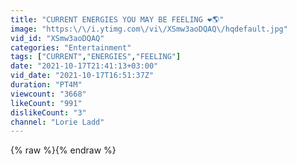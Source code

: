 ```yaml
---
title: "CURRENT ENERGIES YOU MAY BE FEELING ❤️🌎"
image: "https:\/\/i.ytimg.com\/vi\/XSmw3aoDQAQ\/hqdefault.jpg"
vid_id: "XSmw3aoDQAQ"
categories: "Entertainment"
tags: ["CURRENT","ENERGIES","FEELING"]
date: "2021-10-17T21:41:13+03:00"
vid_date: "2021-10-17T16:51:37Z"
duration: "PT4M"
viewcount: "3668"
likeCount: "991"
dislikeCount: "3"
channel: "Lorie Ladd"
---
```

{% raw %}{% endraw %}
